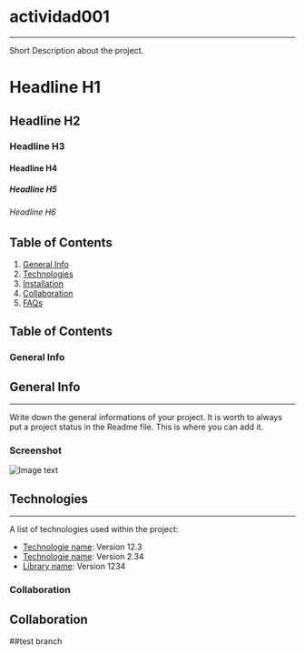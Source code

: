 # actividad001
***
Short Description about the project.
# Headline H1
## Headline H2
### Headline H3
#### Headline H4
##### Headline H5
###### Headline H6
## Table of Contents
1. [General Info](#general-info)
2. [Technologies](#technologies)
3. [Installation](#installation)
4. [Collaboration](#collaboration)
5. [FAQs](#faqs)
## Table of Contents
<a name="general-info"></a>
### General Info
## General Info
***
Write down the general informations of your project. It is worth
to always put a project status in the Readme file. This is where
you can add it.
### Screenshot
![Image text](/path/to/the/screenshot.png)
## Technologies
***
A list of technologies used within the project:
* [Technologie name](https://example.com): Version 12.3
* [Technologie name](https://example.com): Version 2.34
* [Library name](https://example.com): Version 1234
<a name="collaboration"></a>
### Collaboration
## Collaboration
 ##test branch